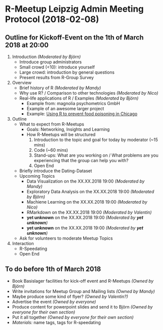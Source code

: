 # R-Meetup Leipzig Admin Meeting Protocol (2018-02-08)

## Outline for Kickoff-Event on the 1th of March 2018 at 20:00
1. Introduction _(Moderated by Björn)_
    - Introduce group administrators
    - Small crowd (<10): introduce yourself
    - Large crowd: introduction by general questions
    - Present results from R-Group Survey
2. Overview
    - Brief history of R _(Moderated by Mandy)_
    - Why use R? / Comparison to other technologies _(Moderated by Nico)_
    - Real-life applications of R / Examples _(Moderated by Björn)_
        - Example from: magnolia psychometrics GmbH
        - Example of an awesome larger project
        - Example: [Using R to prevent food poisoning in Chicago](http://blog.revolutionanalytics.com/2016/12/food-inspection-forecasting.html)
3. Outline
    - What to expect from R-Meetups
        - Goals: Networking, Insights and Learning
        - How R-Meetups will be structured
            1. Introduction to the topic and goal for today by moderator (~15 mins)
            2. Code (~60 mins)
            3. Stand-ups: What are you working on / What problems are you experiencing that the group can help you with?
            4. Open End
    - Briefly introduce the Dating-Dataset        
    - Upcoming Topics
        - Data Visualization on the XX.XX.2018 19:00 _(Moderated by Mandy)_
        - Exploratory Data Analysis on the XX.XX.2018 19:00 _(Moderated by Björn)_
        - Machiene Learning on the XX.XX.2018 19:00 _(Moderated by Nico)_
        - RMarkdown on the XX.XX.2018 19:00 _(Moderated by Valentin)_
        - **yet unknown** on the XX.XX.2018 19:00 _(Moderated by **yet unknown**)_
        - **yet unknown** on the XX.XX.2018 19:00 _(Moderated by **yet unknown**)_
    - Ask for volunteers to moderate Meetup Topics 
4. Interaction
    - R-Speedating
    - Open End

## To do before 1th of March 2018
- Book Basislager facilities for kick-off event and R-Meetups _(Owned by Björn)_
- Write invitations for Meetup Group and Mailing lists _(Owned by Mandy)_
- Maybe produce some kind of flyer?  _(Owned by Valentin?)_
- Advertise the event  _(Owned by everyone)_
- Produce content for powerpoint slides and send it to Björn _(Owned by everyone for their own section)_
- Put it all together _(Owned by everyone for their own section)_
- _Materials:_ name tags, tags for R-speedating


